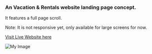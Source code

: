 ### An Vacation & Rentals website landing page concept.

It features a full page scroll.

Note: It is not responsive yet, only available for large screens for now.

[Visit Live Website here](https://vacation-and-rentals.netlify.app)

![My Image](img/screenshot.png)
